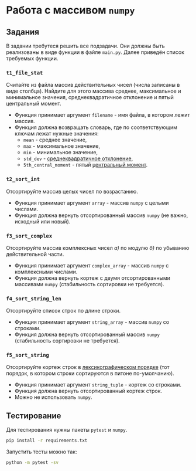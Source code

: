 # Работа с массивом `numpy`

## Задания

В задании требутеся решить все подзадачи. Они должны быть реализованы в виде функции в файле `main.py`. Далее приведён список требуемых функции.

### `t1_file_stat`

Считайте из файла массив действительных чисел (числа записаны в виде столбца). Найдите для этого массива среднее, максимальное и минимальное значения, среднеквадратичное отклонение и пятый центральный момент.

+ Функция принимает аргумент `filename` - имя файла, в котором лежит массив.
+ Функция должна возвращать словарь, где по соответствующим ключам лежат нужные значения:
  + `mean` - среднее значение,
  + `max` - максимальное значение,
  + `min` - минимальное значение,
  + `std_dev` - [среднеквадратичное отклонение](https://ru.wikipedia.org/wiki/%D0%A1%D1%80%D0%B5%D0%B4%D0%BD%D0%B5%D0%BA%D0%B2%D0%B0%D0%B4%D1%80%D0%B0%D1%82%D0%B8%D1%87%D0%B5%D1%81%D0%BA%D0%BE%D0%B5_%D0%BE%D1%82%D0%BA%D0%BB%D0%BE%D0%BD%D0%B5%D0%BD%D0%B8%D0%B5),
  + `5th_central_moment` - пятый [центральный момент](https://ru.wikipedia.org/wiki/%D0%9C%D0%BE%D0%BC%D0%B5%D0%BD%D1%82%D1%8B_%D1%81%D0%BB%D1%83%D1%87%D0%B0%D0%B9%D0%BD%D0%BE%D0%B9_%D0%B2%D0%B5%D0%BB%D0%B8%D1%87%D0%B8%D0%BD%D1%8B).

### `t2_sort_int`

Отсортируйте массив целых чисел по возрастанию.

+ Функция принимает аргумент `array` - массив `numpy` с целыми числами.
+ Функция должна вернуть отсортированный массив `numpy` (не важно, исходный или новый).

### `f3_sort_complex`

Отсортируйте массив комплексных чисел *а)* по модулю *б)* по убыванию действительной части.

+ Функция принимает аргумент `complex_array` - массив `numpy` с комплексными числами.
+ Функция должна вернуть кортеж с двумя отсортированными массивами `numpy` (стабильность сортировки не требуется).

### `f4_sort_string_len`

Отсортируйте список строк по длине строки.

+ Функция принимает аргумент `string_array` - массив `numpy` со строками.
+ Функция должна вернуть отсортированный массив `numpy` (стабильность сортировки не требуется).

### `f5_sort_string`

Отсортируйте кортеж строк в [лексикографическом порядке](https://ru.wikipedia.org/wiki/%D0%9B%D0%B5%D0%BA%D1%81%D0%B8%D0%BA%D0%BE%D0%B3%D1%80%D0%B0%D1%84%D0%B8%D1%87%D0%B5%D1%81%D0%BA%D0%B8%D0%B9_%D0%BF%D0%BE%D1%80%D1%8F%D0%B4%D0%BE%D0%BA) (тот порядок, в котором строки сортируются в питоне по-умолчанию).

+ Функция принимает аргумент `string_tuple` - кортеж со строками.
+ Функция должна вернуть отсортированный кортеж строк.
+ Можно не использовать `numpy`.

## Тестирование

Для тестирования нужны пакеты `pytest` и `numpy`.

```bash
pip install -r requirements.txt
```

Запустить тесты можно так:

```bash
python -m pytest -sv
```

